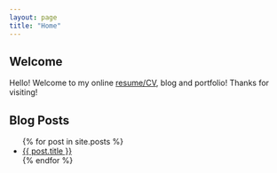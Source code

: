 ```yaml
---
layout: page
title: "Home"
---
```


## Welcome

Hello! Welcome to my online [resume/CV](https://gol3tron.github.io/cv), blog and portfolio! Thanks for visiting!

## Blog Posts

<ul>
  {% for post in site.posts %}
    <li>
      <a href="{{ post.url }}">{{ post.title }}</a>
    </li>
  {% endfor %}
</ul>
